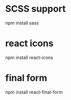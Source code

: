# SCSS support

npm install sass

# react icons

npm install react-icons

# final form

npm install react-final-form
